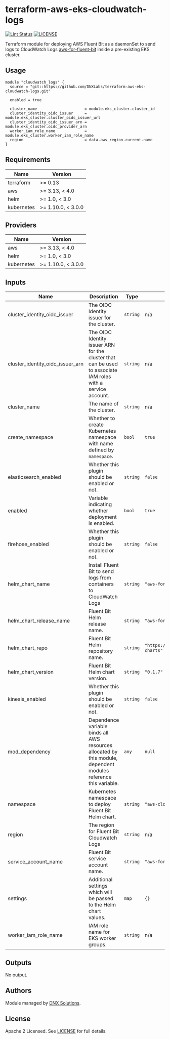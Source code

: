 # terraform-aws-eks-cloudwatch-logs


[![Lint Status](https://github.com/DNXLabs/terraform-aws-eks-cloudwatch-logs/workflows/Lint/badge.svg)](https://github.com/DNXLabs/terraform-aws-eks-cloudwatch-logs/actions)
[![LICENSE](https://img.shields.io/github/license/DNXLabs/terraform-aws-eks-cloudwatch-logs)](https://github.com/DNXLabs/terraform-aws-eks-cloudwatch-logs/blob/master/LICENSE)

Terraform module for deploying AWS Fluent Bit as a daemonSet to send logs to CloudWatch Logs [aws-for-fluent-bit](https://hub.helm.sh/charts/aws/aws-for-fluent-bit) inside a pre-existing EKS cluster.

## Usage

```
module "cloudwatch_logs" {
  source = "git::https://github.com/DNXLabs/terraform-aws-eks-cloudwatch-logs.git"

  enabled = true

  cluster_name                     = module.eks_cluster.cluster_id
  cluster_identity_oidc_issuer     = module.eks_cluster.cluster_oidc_issuer_url
  cluster_identity_oidc_issuer_arn = module.eks_cluster.oidc_provider_arn
  worker_iam_role_name             = module.eks_cluster.worker_iam_role_name
  region                           = data.aws_region.current.name
}
```

<!--- BEGIN_TF_DOCS --->

## Requirements

| Name | Version |
|------|---------|
| terraform | >= 0.13 |
| aws | >= 3.13, < 4.0 |
| helm | >= 1.0, < 3.0 |
| kubernetes | >= 1.10.0, < 3.0.0 |

## Providers

| Name | Version |
|------|---------|
| aws | >= 3.13, < 4.0 |
| helm | >= 1.0, < 3.0 |
| kubernetes | >= 1.10.0, < 3.0.0 |

## Inputs

| Name | Description | Type | Default | Required |
|------|-------------|------|---------|:--------:|
| cluster\_identity\_oidc\_issuer | The OIDC Identity issuer for the cluster. | `string` | n/a | yes |
| cluster\_identity\_oidc\_issuer\_arn | The OIDC Identity issuer ARN for the cluster that can be used to associate IAM roles with a service account. | `string` | n/a | yes |
| cluster\_name | The name of the cluster. | `string` | n/a | yes |
| create\_namespace | Whether to create Kubernetes namespace with name defined by `namespace`. | `bool` | `true` | no |
| elasticsearch\_enabled | Whether this plugin should be enabled or not. | `string` | `false` | no |
| enabled | Variable indicating whether deployment is enabled. | `bool` | `true` | no |
| firehose\_enabled | Whether this plugin should be enabled or not. | `string` | `false` | no |
| helm\_chart\_name | Install Fluent Bit to send logs from containers to CloudWatch Logs | `string` | `"aws-for-fluent-bit"` | no |
| helm\_chart\_release\_name | Fluent Bit Helm release name. | `string` | `"aws-for-fluent-bit"` | no |
| helm\_chart\_repo | Fluent Bit Helm repository name. | `string` | `"https://aws.github.io/eks-charts"` | no |
| helm\_chart\_version | Fluent Bit Helm chart version. | `string` | `"0.1.7"` | no |
| kinesis\_enabled | Whether this plugin should be enabled or not. | `string` | `false` | no |
| mod\_dependency | Dependence variable binds all AWS resources allocated by this module, dependent modules reference this variable. | `any` | `null` | no |
| namespace | Kubernetes namespace to deploy Fluent Bit Helm chart. | `string` | `"aws-cloudwatch-logs"` | no |
| region | The region for Fluent Bit Cloudwatch Logs | `string` | n/a | yes |
| service\_account\_name | Fluent Bit service account name. | `string` | `"aws-for-fluent-bit"` | no |
| settings | Additional settings which will be passed to the Helm chart values. | `map` | `{}` | no |
| worker\_iam\_role\_name | IAM role name for EKS worker groups. | `string` | n/a | yes |

## Outputs

No output.

<!--- END_TF_DOCS --->

## Authors

Module managed by [DNX Solutions](https://github.com/DNXLabs).

## License

Apache 2 Licensed. See [LICENSE](https://github.com/DNXLabs/terraform-aws-eks-cloudwatch-logs/blob/master/LICENSE) for full details.
